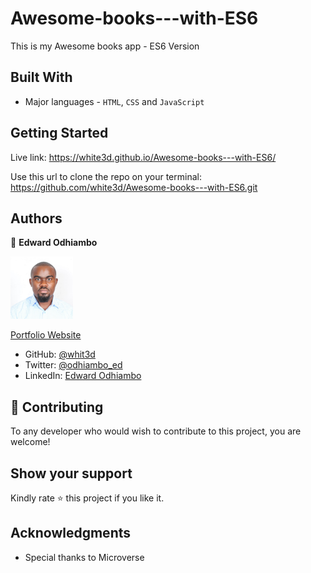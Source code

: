 # Awesome-books---with-ES6
This is my Awesome books app - ES6 Version

## Built With

- Major languages - `HTML`, `CSS` and `JavaScript`



## Getting Started

Live link: https://white3d.github.io/Awesome-books---with-ES6/

Use this url to clone the repo on your terminal: https://github.com/white3d/Awesome-books---with-ES6.git


## Authors

👤 **Edward Odhiambo**


<div style="width: 100px;">
  
  ![Profile Pic](Edward2.jpeg)
  
</div>

[Portfolio Website](https://odhiambo-edward.netlify.app/)

- GitHub: [@whit3d](https://github.com/white3d)
- Twitter: [@odhiambo_ed](https://twitter.com/odhiambo_ed)
- LinkedIn: [Edward Odhiambo](https://www.linkedin.com/in/edward-odhiambo-6a462a21b/)


## 🤝 Contributing

To any developer who would wish to contribute to this project, you are welcome!


## Show your support

Kindly rate ⭐️ this project if you like it.
## Acknowledgments

- Special thanks to Microverse
